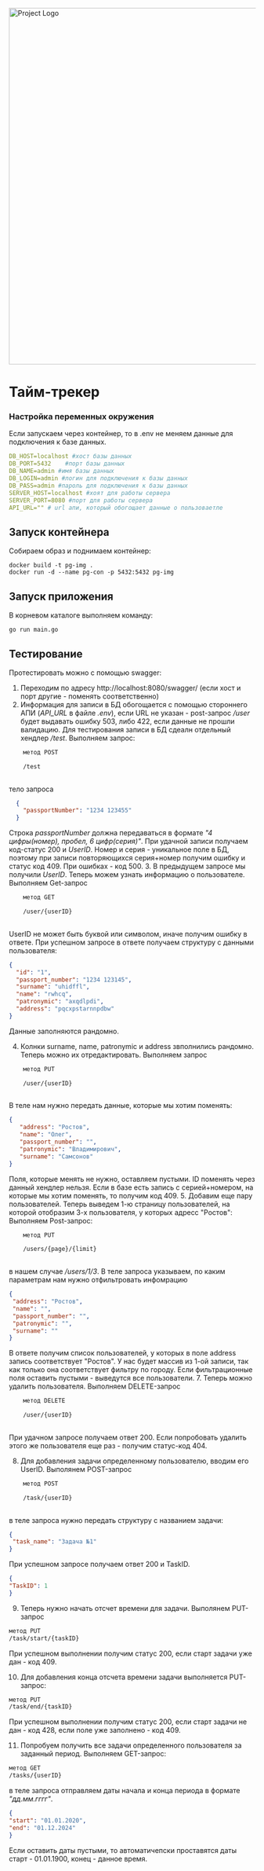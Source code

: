 <p align="left">
      <img src="https://i.ibb.co/cYzQsPG/logoza-ru.png" alt="Project Logo" width="726">
</p>

# Тайм-трекер

### Настройка переменных окружения
Если запускаем через контейнер, то в .env не меняем данные для подключения к базе данных.

```yaml
DB_HOST=localhost #хост базы данных
DB_PORT=5432    #порт базы данных
DB_NAME=admin #имя базы данных
DB_LOGIN=admin #логин для подключения к базы данных
DB_PASS=admin #пароль для подключения к базы данных
SERVER_HOST=localhost #хоят для работы сервера
SERVER_PORT=8080 #порт для работы сервера
API_URL="" # url апи, который обогощает данные о пользоваетле
```
## Запуск контейнера
Собираем образ и поднимаем контейнер:

```golang
docker build -t pg-img .
docker run -d --name pg-con -p 5432:5432 pg-img
```

## Запуск приложения
В корневом каталоге выполняем команду:
```golang
go run main.go
```

## Тестирование
Протестировать можно с помощью swagger:

1. Переходим по адресу http://localhost:8080/swagger/ (если хост и порт другие - поменять соответственно)
2. Информация для записи в БД обогощается с помощью стороннего АПИ (*API_URL* в файле *.env*), если URL не указан - post-запрос */user* будет выдавать ошибку 503, либо 422, если данные не прошли валидацию. Для тестирования записи в БД сдеалн отдельный хендлер */test*.
Выполняем запрос:  
```html
    метод POST

    /test
  
  ```
тело запроса
```JSON
  {
    "passportNumber": "1234 123455"
  }
  ```
Строка *passportNumber* должна передаваться в формате *"4 цифры(номер), пробел, 6 цифр(серия)"*. При удачной записи получаем код-статус 200 и *UserID*. Номер и серия - уникальное поле в БД, поэтому при записи повторяющихся серия+номер получим ошибку и статус код 409. При ошибках - код 500.
3. В предыдущем запросе мы получили *UserID*. Теперь можем узнать информацию о пользователе.
Выполняем Get-запрос
```html
    метод GET

    /user/{userID}
  
  ```

UserID не может быть буквой или символом, иначе получим ошибку в ответе.
При успешном запросе в ответе получаем структуру с данными пользователя:
```JSON
{
  "id": "1",
  "passport_number": "1234 123145",
  "surname": "uhidffl",
  "name": "rwhcq",
  "patronymic": "axqdlpdi",
  "address": "pqcxpstarnnpdbw"
}
```
Данные заполняются рандомно.

4. Колнки surname, name, patronymic и address звполнились рандомно. Теперь можно их отредактировать.
Выполняем запрос 
```html
    метод PUT

    /user/{userID}
  
  ```
В теле нам нужно передать данные, которые мы хотим поменять:
```JSON
{
   "address": "Ростов",
   "name": "Олег",
   "passport_number": "",
   "patronymic": "Владимирович",
   "surname": "Самсонов"
}
```
Поля, которые менять не нужно, оставляем пустыми. ID поменять через данный хендлер нельзя. Если в базе есть запись с серией+номером, на которые мы хотим поменять, то получим код 409.
5. Добавим еще пару пользователей. Теперь выведем 1-ю страницу пользователей, на которой отобразим 3-х пользователя, у которых адресс "Ростов":
Выполняем Post-запрос: 
```html
    метод PUT

    /users/{page}/{limit}
  
  ```
в нашем случае */users/1/3*. В теле запроса указываем, по каким параметрам нам нужно отфильтровать инфомрацию
  ```JSON 
{
   "address": "Ростов",
   "name": "",
   "passport_number": "",
   "patronymic": "",
   "surname": ""
}
```
В ответе получим список пользователей, у которых в поле address запись соответствует "Ростов". У нас будет массив из 1-ой записи, так как только она соответствует фильтру по городу. Если фильтрационные поля оставить пустыми - выведутся все пользователи. 
7. Теперь можно удалить пользователя.
Выполняем DELETE-запрос 
```html
    метод DELETE

    /user/{userID}
  
  ```
При удачном запросе получаем ответ 200. Если попробовать удалить этого же пользователя еще раз - получим статус-код 404.

8. Для добавления задачи определенному пользователю, вводим его UserID.
Выполянем POST-запрос 
```html
    метод POST

    /task/{userID}
  
  ```
в теле запроса нужно передать структуру с названием задачи:
  ```JSON 
{
   "task_name": "Задача №1"
}
```
При успешном запросе получаем ответ 200 и TaskID.
  ```JSON
{
"TaskID": 1
}
```
9. Теперь нужно начать отсчет времени для задачи. Выполянем PUT-запрос
```HTML
метод PUT
/task/start/{taskID}
```
При успешном выполнении получим статус 200, если старт задачи уже дан - код 409.

10. Для добавления конца отсчета времени задачи выполняется PUT-запрос:
```HTML
метод PUT
/task/end/{taskID}
```
При успешном выполнении получим статус 200, если старт задачи не дан - код 428, если поле уже заполнено - код 409.

11. Попробуем получить все задачи определенного пользователя за заданный период. Выполняем GET-запрос: 
```HTML
метод GET
/tasks/{userID}
```
в теле запроса отправляем даты начала и конца периода в формате *"дд.мм.гггг"*.
  ```JSON
{
  "start": "01.01.2020",
  "end": "01.12.2024"
}
```
Если оставить даты пустыми, то автоматичепски проставятся даты старт - 01.01.1900, конец - данное время.
